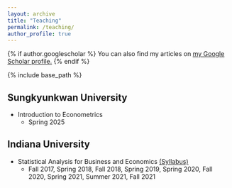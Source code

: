 ```yaml
---
layout: archive
title: "Teaching"
permalink: /teaching/
author_profile: true
---
```


{% if author.googlescholar %}
  You can also find my articles on <u><a href="{{author.googlescholar}}">my Google Scholar profile</a>.</u>
{% endif %}

{% include base_path %}


Sungkyunkwan University
---
 
* Introduction to Econometrics
  * Spring 2025


Indiana University
---

* Statistical Analysis for Business and Economics [(Syllabus)](https://econ-seunghee.github.io/FA21_E370_Syllabus.pdf)
  * Fall 2017, Spring 2018, Fall 2018,
Spring 2019, Spring 2020, Fall 2020,
Spring 2021, Summer 2021, Fall 2021 




